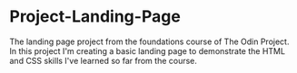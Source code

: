 # Project-Landing-Page
The landing page project from the foundations course of The Odin Project. In this project I'm creating a basic landing page to demonstrate the HTML and CSS skills I've learned so far from the course.  
